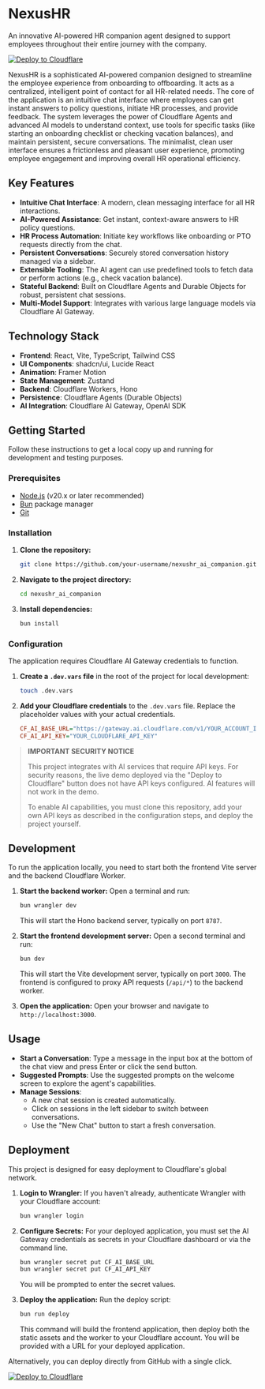 # NexusHR

An innovative AI-powered HR companion agent designed to support employees throughout their entire journey with the company.

[![Deploy to Cloudflare](https://deploy.workers.cloudflare.com/button)](https://deploy.workers.cloudflare.com/?url=https://github.com/raymondhocc/HR-Companion-Agent-20250930-052137)

NexusHR is a sophisticated AI-powered companion designed to streamline the employee experience from onboarding to offboarding. It acts as a centralized, intelligent point of contact for all HR-related needs. The core of the application is an intuitive chat interface where employees can get instant answers to policy questions, initiate HR processes, and provide feedback. The system leverages the power of Cloudflare Agents and advanced AI models to understand context, use tools for specific tasks (like starting an onboarding checklist or checking vacation balances), and maintain persistent, secure conversations. The minimalist, clean user interface ensures a frictionless and pleasant user experience, promoting employee engagement and improving overall HR operational efficiency.

## Key Features

- **Intuitive Chat Interface**: A modern, clean messaging interface for all HR interactions.
- **AI-Powered Assistance**: Get instant, context-aware answers to HR policy questions.
- **HR Process Automation**: Initiate key workflows like onboarding or PTO requests directly from the chat.
- **Persistent Conversations**: Securely stored conversation history managed via a sidebar.
- **Extensible Tooling**: The AI agent can use predefined tools to fetch data or perform actions (e.g., check vacation balance).
- **Stateful Backend**: Built on Cloudflare Agents and Durable Objects for robust, persistent chat sessions.
- **Multi-Model Support**: Integrates with various large language models via Cloudflare AI Gateway.

## Technology Stack

- **Frontend**: React, Vite, TypeScript, Tailwind CSS
- **UI Components**: shadcn/ui, Lucide React
- **Animation**: Framer Motion
- **State Management**: Zustand
- **Backend**: Cloudflare Workers, Hono
- **Persistence**: Cloudflare Agents (Durable Objects)
- **AI Integration**: Cloudflare AI Gateway, OpenAI SDK

## Getting Started

Follow these instructions to get a local copy up and running for development and testing purposes.

### Prerequisites

- [Node.js](https://nodejs.org/) (v20.x or later recommended)
- [Bun](https://bun.sh/) package manager
- [Git](https://git-scm.com/)

### Installation

1.  **Clone the repository:**
    ```sh
    git clone https://github.com/your-username/nexushr_ai_companion.git
    ```
2.  **Navigate to the project directory:**
    ```sh
    cd nexushr_ai_companion
    ```
3.  **Install dependencies:**
    ```sh
    bun install
    ```

### Configuration

The application requires Cloudflare AI Gateway credentials to function.

1.  **Create a `.dev.vars` file** in the root of the project for local development:
    ```sh
    touch .dev.vars
    ```
2.  **Add your Cloudflare credentials** to the `.dev.vars` file. Replace the placeholder values with your actual credentials.
    ```ini
    CF_AI_BASE_URL="https://gateway.ai.cloudflare.com/v1/YOUR_ACCOUNT_ID/YOUR_GATEWAY_ID/openai"
    CF_AI_API_KEY="YOUR_CLOUDFLARE_API_KEY"
    ```

> **IMPORTANT SECURITY NOTICE**
>
> This project integrates with AI services that require API keys. For security reasons, the live demo deployed via the "Deploy to Cloudflare" button does not have API keys configured. AI features will not work in the demo.
>
> To enable AI capabilities, you must clone this repository, add your own API keys as described in the configuration steps, and deploy the project yourself.

## Development

To run the application locally, you need to start both the frontend Vite server and the backend Cloudflare Worker.

1.  **Start the backend worker:**
    Open a terminal and run:
    ```sh
    bun wrangler dev
    ```
    This will start the Hono backend server, typically on port `8787`.

2.  **Start the frontend development server:**
    Open a second terminal and run:
    ```sh
    bun dev
    ```
    This will start the Vite development server, typically on port `3000`. The frontend is configured to proxy API requests (`/api/*`) to the backend worker.

3.  **Open the application:**
    Open your browser and navigate to `http://localhost:3000`.

## Usage

- **Start a Conversation**: Type a message in the input box at the bottom of the chat view and press Enter or click the send button.
- **Suggested Prompts**: Use the suggested prompts on the welcome screen to explore the agent's capabilities.
- **Manage Sessions**:
    - A new chat session is created automatically.
    - Click on sessions in the left sidebar to switch between conversations.
    - Use the "New Chat" button to start a fresh conversation.

## Deployment

This project is designed for easy deployment to Cloudflare's global network.

1.  **Login to Wrangler:**
    If you haven't already, authenticate Wrangler with your Cloudflare account:
    ```sh
    bun wrangler login
    ```

2.  **Configure Secrets:**
    For your deployed application, you must set the AI Gateway credentials as secrets in your Cloudflare dashboard or via the command line.
    ```sh
    bun wrangler secret put CF_AI_BASE_URL
    bun wrangler secret put CF_AI_API_KEY
    ```
    You will be prompted to enter the secret values.

3.  **Deploy the application:**
    Run the deploy script:
    ```sh
    bun run deploy
    ```
    This command will build the frontend application, then deploy both the static assets and the worker to your Cloudflare account. You will be provided with a URL for your deployed application.

Alternatively, you can deploy directly from GitHub with a single click.

[![Deploy to Cloudflare](https://deploy.workers.cloudflare.com/button)](https://deploy.workers.cloudflare.com/?url=https://github.com/raymondhocc/HR-Companion-Agent-20250930-052137)
